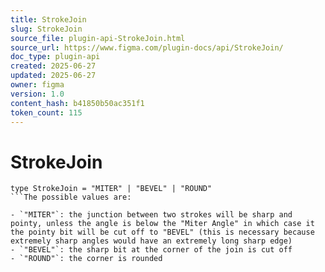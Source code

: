 ```yaml
---
title: StrokeJoin
slug: StrokeJoin
source_file: plugin-api-StrokeJoin.html
source_url: https://www.figma.com/plugin-docs/api/StrokeJoin/
doc_type: plugin-api
created: 2025-06-27
updated: 2025-06-27
owner: figma
version: 1.0
content_hash: b41850b50ac351f1
token_count: 115
---
```

# StrokeJoin

```
type StrokeJoin = "MITER" | "BEVEL" | "ROUND"
```The possible values are:

- `"MITER"`: the junction between two strokes will be sharp and pointy, unless the angle is below the "Miter Angle" in which case it the pointy bit will be cut off to "BEVEL" (this is necessary because extremely sharp angles would have an extremely long sharp edge)
- `"BEVEL"`: the sharp bit at the corner of the join is cut off
- `"ROUND"`: the corner is rounded